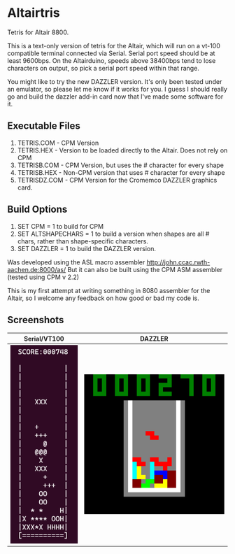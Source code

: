 # Altairtris
Tetris for Altair 8800.

This is a text-only version of tetris for the Altair, which will run on a vt-100 compatible terminal connected via Serial.
Serial port speed should be at least 9600bps. On the Altairduino, speeds above 38400bps tend to lose characters on output, 
so pick a serial port speed within that range.

You might like to try the new DAZZLER version. It's only been tested under an emulator, so please let me know if it works for you.
I guess I should really go and build the dazzler add-in card now that I've made some software for it.

## Executable Files

1. TETRIS.COM - CPM Version
2. TETRIS.HEX - Version to be loaded directly to the Altair. Does not rely on CPM
3. TETRISB.COM - CPM Version, but uses the # character for every shape
4. TETRISB.HEX - Non-CPM version that uses # character for every shape
5. TETRISDZ.COM - CPM Version for the Cromemco DAZZLER graphics card. 

## Build Options
1. SET CPM = 1 to build for CPM
2. SET ALTSHAPECHARS = 1 to build a version when shapes are all # chars, rather than shape-specific characters.
3. SET DAZZLER = 1 to build the DAZZLER version.

Was developed using the ASL macro assembler http://john.ccac.rwth-aachen.de:8000/as/
But it can also be built using the CPM ASM assembler (tested using CPM v 2.2)

This is my first attempt at writing something in 8080 assembler for the Altair, so I welcome any feedback on how good or bad my code is.

## Screenshots

Serial/VT100                  | DAZZLER
:-------------------------:|:-------------------------:
![SIO-2/VT100](https://github.com/phatchman/Altairtris/blob/main/img/tetris_sio.png?raw=true)  |  ![DAZZLER](https://github.com/phatchman/Altairtris/blob/main/img/tetris_dazzler.png?raw=true)